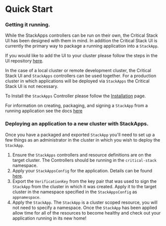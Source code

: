 # Quick Start
### Getting it running.
While the StackApps controllers can be run on their own, the Critical Stack UI
has been designed with them in mind. In addition the Critical Stack UI is
currently the primary way to package a running application into a `StackApp`. 

If you would like to add the UI to your cluster please follow the steps in the UI repository
[here](https://github.com/criticalstack/ui).

In the case of a local cluster or remote development cluster, the Critical
Stack UI and `StackApps` controllers can be used together. For a production
cluster in which applications will be deployed via `StackApps` the Critical
Stack UI is not necessary.

To Install the `StackApps` Controller please follow the
[Installation](./installation.md) page.

For information on creating, packaging, and signing a `StackApp` from a running
application see the docs [here](https://github.com/criticalstack/ui) 


### Deploying an application to a new cluster with StackApps. 
Once you have a packaged and exported `StackApp` you'll need to set up a few things as an
administrator in the cluster in which you wish to deploy the `StackApp`. 

1. Ensure the `StackApps` controllers and resource definitions are on the target
   cluster. The Controllers should be running in the `critical-stack`
   namespace.
2. Apply your `StackAppsConfig` for the application. Details can be found
   [here](./configuration.md).
3. Export the `VerificationKey` from the key pair that was used to sign the
   `StackApp` from the cluster in which it was created. Apply it to the target
   cluster in the namespace specified in the `StackAppsConfig` as
   `appnamespace`.
4. Apply the `StackApp`. The `StackApp` is a cluster scoped resource, you will not
   need to specify a namespace. Once the `StackApp` has been applied allow time
   for all of the resources to become healthy and check out your application
   running in its new home!

